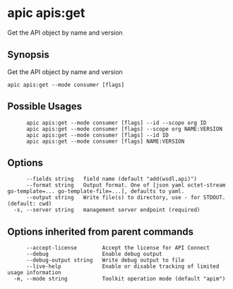 # apic apis:get

Get the API object by name and version

## Synopsis

Get the API object by name and version

```
apic apis:get --mode consumer [flags]
```

## Possible Usages

```
      apic apis:get --mode consumer [flags] --id --scope org ID
      apic apis:get --mode consumer [flags] --scope org NAME:VERSION
      apic apis:get --mode consumer [flags] --id ID
      apic apis:get --mode consumer [flags] NAME:VERSION
```

## Options

```
      --fields string   field name (default "add(wsdl,api)")
      --format string   Output format. One of [json yaml octet-stream go-template=... go-template-file=...], defaults to yaml.
      --output string   Write file(s) to directory, use - for STDOUT. (default: cwd)
  -s, --server string   management server endpoint (required)
```

## Options inherited from parent commands

```
      --accept-license        Accept the license for API Connect
      --debug                 Enable debug output
      --debug-output string   Write debug output to file
      --live-help             Enable or disable tracking of limited usage information
  -m, --mode string           Toolkit operation mode (default "apim")
```
